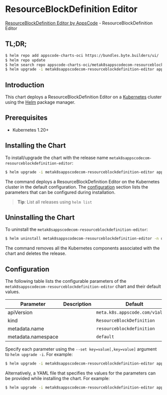 # ResourceBlockDefinition Editor

[ResourceBlockDefinition Editor by AppsCode](https://appscode.com) - ResourceBlockDefinition Editor

## TL;DR;

```bash
$ helm repo add appscode-charts-oci https://bundles.byte.builders/ui/
$ helm repo update
$ helm search repo appscode-charts-oci/metak8sappscodecom-resourceblockdefinition-editor --version=v0.5.0
$ helm upgrade -i metak8sappscodecom-resourceblockdefinition-editor appscode-charts-oci/metak8sappscodecom-resourceblockdefinition-editor -n default --create-namespace --version=v0.5.0
```

## Introduction

This chart deploys a ResourceBlockDefinition Editor on a [Kubernetes](http://kubernetes.io) cluster using the [Helm](https://helm.sh) package manager.

## Prerequisites

- Kubernetes 1.20+

## Installing the Chart

To install/upgrade the chart with the release name `metak8sappscodecom-resourceblockdefinition-editor`:

```bash
$ helm upgrade -i metak8sappscodecom-resourceblockdefinition-editor appscode-charts-oci/metak8sappscodecom-resourceblockdefinition-editor -n default --create-namespace --version=v0.5.0
```

The command deploys a ResourceBlockDefinition Editor on the Kubernetes cluster in the default configuration. The [configuration](#configuration) section lists the parameters that can be configured during installation.

> **Tip**: List all releases using `helm list`

## Uninstalling the Chart

To uninstall the `metak8sappscodecom-resourceblockdefinition-editor`:

```bash
$ helm uninstall metak8sappscodecom-resourceblockdefinition-editor -n default
```

The command removes all the Kubernetes components associated with the chart and deletes the release.

## Configuration

The following table lists the configurable parameters of the `metak8sappscodecom-resourceblockdefinition-editor` chart and their default values.

|     Parameter      | Description |                   Default                   |
|--------------------|-------------|---------------------------------------------|
| apiVersion         |             | <code>meta.k8s.appscode.com/v1alpha1</code> |
| kind               |             | <code>ResourceBlockDefinition</code>        |
| metadata.name      |             | <code>resourceblockdefinition</code>        |
| metadata.namespace |             | <code>default</code>                        |


Specify each parameter using the `--set key=value[,key=value]` argument to `helm upgrade -i`. For example:

```bash
$ helm upgrade -i metak8sappscodecom-resourceblockdefinition-editor appscode-charts-oci/metak8sappscodecom-resourceblockdefinition-editor -n default --create-namespace --version=v0.5.0 --set apiVersion=meta.k8s.appscode.com/v1alpha1
```

Alternatively, a YAML file that specifies the values for the parameters can be provided while
installing the chart. For example:

```bash
$ helm upgrade -i metak8sappscodecom-resourceblockdefinition-editor appscode-charts-oci/metak8sappscodecom-resourceblockdefinition-editor -n default --create-namespace --version=v0.5.0 --values values.yaml
```
